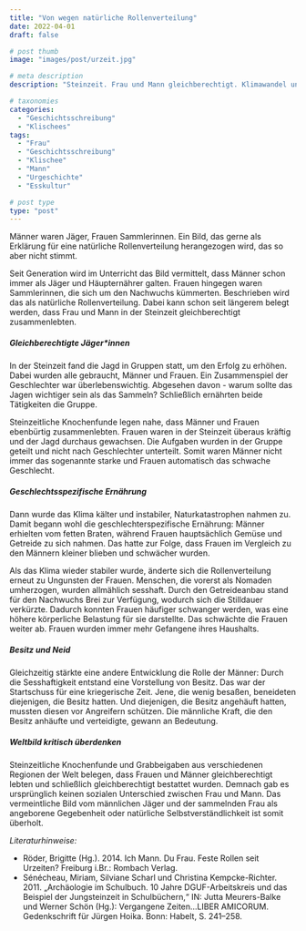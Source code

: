 ```yaml
---
title: "Von wegen natürliche Rollenverteilung"
date: 2022-04-01
draft: false

# post thumb
image: "images/post/urzeit.jpg"

# meta description
description: "Steinzeit. Frau und Mann gleichberechtigt. Klimawandel und Sesshaftigkeit führten zu Ungleichheit der Geschlechter. Geschlechtsspezifische Ernährung."

# taxonomies
categories:
  - "Geschichtsschreibung"
  - "Klischees"
tags:
  - "Frau"
  - "Geschichtsschreibung"
  - "Klischee"
  - "Mann"
  - "Urgeschichte"
  - "Esskultur"

# post type
type: "post"
---
```




Männer waren Jäger, Frauen Sammlerinnen. Ein Bild, das gerne als Erklärung für eine natürliche Rollenverteilung herangezogen wird, das so aber nicht stimmt.

Seit Generation wird im Unterricht das Bild vermittelt, dass Männer schon immer als Jäger und Häupternährer galten. Frauen hingegen waren Sammlerinnen, die sich um den Nachwuchs kümmerten. Beschrieben wird das als natürliche Rollenverteilung. Dabei kann schon seit längerem belegt werden, dass Frau und Mann in der Steinzeit gleichberechtigt zusammenlebten.

##### Gleichberechtigte Jäger*innen

In der Steinzeit fand die Jagd in Gruppen statt, um den Erfolg zu erhöhen. Dabei wurden alle gebraucht, Männer und Frauen. Ein Zusammenspiel der Geschlechter war überlebenswichtig. Abgesehen davon - warum sollte das Jagen wichtiger sein als das Sammeln? Schließlich ernährten beide Tätigkeiten die Gruppe.

Steinzeitliche Knochenfunde legen nahe, dass Männer und Frauen ebenbürtig zusammenlebten. Frauen waren in der Steinzeit überaus kräftig und der Jagd durchaus gewachsen. Die Aufgaben wurden in der Gruppe geteilt und nicht nach Geschlechter unterteilt. Somit waren Männer nicht immer das sogenannte starke und Frauen automatisch das schwache Geschlecht.

##### Geschlechtsspezifische Ernährung

Dann wurde das Klima kälter und instabiler, Naturkatastrophen nahmen zu. Damit begann wohl die geschlechterspezifische Ernährung: Männer erhielten vom fetten Braten, während Frauen hauptsächlich Gemüse und Getreide zu sich nahmen. Das hatte zur Folge, dass Frauen im Vergleich zu den Männern kleiner blieben und schwächer wurden.

Als das Klima wieder stabiler wurde, änderte sich die Rollenverteilung erneut zu Ungunsten der Frauen. Menschen, die vorerst als Nomaden umherzogen, wurden allmählich sesshaft. Durch den Getreideanbau stand für den Nachwuchs Brei zur Verfügung, wodurch sich die Stilldauer verkürzte. Dadurch konnten Frauen häufiger schwanger werden, was eine höhere körperliche Belastung für sie darstellte. Das schwächte die Frauen weiter ab. Frauen wurden immer mehr Gefangene ihres Haushalts.

##### Besitz und Neid

Gleichzeitig stärkte eine andere Entwicklung die Rolle der Männer: Durch die Sesshaftigkeit entstand eine Vorstellung von Besitz. Das war der Startschuss für eine kriegerische Zeit. Jene, die wenig besaßen, beneideten diejenigen, die Besitz hatten. Und diejenigen, die Besitz angehäuft hatten, mussten diesen vor Angreifern schützen. Die männliche Kraft, die den Besitz anhäufte und verteidigte, gewann an Bedeutung.

##### Weltbild kritisch überdenken

Steinzeitliche Knochenfunde und Grabbeigaben aus verschiedenen Regionen der Welt belegen, dass Frauen und Männer gleichberechtigt lebten und schließlich gleichberechtigt bestattet wurden. Demnach gab es ursprünglich keinen sozialen Unterschied zwischen Frau und Mann. Das vermeintliche Bild vom männlichen Jäger und der sammelnden Frau als angeborene Gegebenheit oder natürliche Selbstverständlichkeit ist somit überholt.

*Literaturhinweise:*
- Röder, Brigitte (Hg.). 2014. Ich Mann. Du Frau. Feste Rollen seit Urzeiten? Freiburg i.Br.: Rombach Verlag.
- Sénécheau, Miriam, Silviane Scharl und Christina Kempcke-Richter. 2011. „Archäologie im Schulbuch. 10 Jahre DGUF-Arbeitskreis und das Beispiel der Jungsteinzeit in Schulbüchern,“ IN: Jutta Meurers-Balke und Werner Schön (Hg.): Vergangene Zeiten...LIBER AMICORUM. Gedenkschrift für Jürgen Hoika. Bonn: Habelt, S. 241–258.
